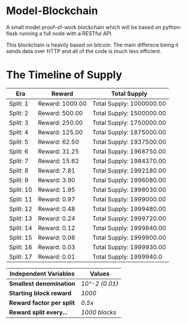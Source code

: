 # Model-Blockchain
A small model proof-of-work blockchain which will be based on python-flask running a full node with a RESTful API. 

This blockchain is heavily based on bitcoin. The main differece being it sends data over HTTP and all of the code is much less efficient. 

# The Timeline of Supply

| Era | Reward | Total Supply |
|-----|--------|--------------|
| Split: 1 | Reward: 1000.00 | Total Supply: 1000000.00 |
| Split: 2 | Reward: 500.00 | Total Supply: 1500000.00 |
| Split: 3 | Reward: 250.00 | Total Supply: 1750000.00 |
| Split: 4 | Reward: 125.00 | Total Supply: 1875000.00 |
| Split: 5 | Reward: 62.50 | Total Supply: 1937500.00 |
| Split: 6 | Reward: 31.25 | Total Supply: 1968750.00 |
| Split: 7 | Reward: 15.62 | Total Supply: 1984370.00 |
| Split: 8 | Reward: 7.81 | Total Supply: 1992180.00 |
| Split: 9 | Reward: 3.90 | Total Supply: 1996080.00 |
| Split: 10 | Reward: 1.95 | Total Supply: 1998030.00 |
| Split: 11 | Reward: 0.97 | Total Supply: 1999000.00 |
| Split: 12 | Reward: 0.48 | Total Supply: 1999480.00 |
| Split: 13 | Reward: 0.24 | Total Supply: 1999720.00 |
| Split: 14 | Reward: 0.12 | Total Supply: 1999840.00 |
| Split: 15 | Reward: 0.06 | Total Supply: 1999900.00 |
| Split: 16 | Reward: 0.03 | Total Supply: 1999930.00 |
| Split: 17 | Reward: 0.01 | Total Supply: 1999940.0 |

| Independent Variables | Values |                    
|-----------------------|--------|                     
| **Smallest denomination** | *10^-2 (0.01)* | 
| **Starting block reward** | *1000* |
| **Reward factor per split** | *0.5x* |
| **Reward split every...** | *1000 blocks* |
